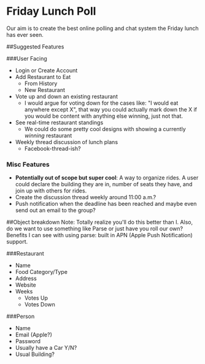 Friday Lunch Poll
=========

Our aim is to create the best online polling and chat system the Friday lunch has ever seen.

##Suggested Features

###User Facing
* Login or Create Account
* Add Restaurant to Eat
	* From History
	* New Restaurant
* Vote up and down an existing restaurant
	* I would argue for voting down for the cases like: "I would eat anywhere except X", that way you could actually mark down the X if you would be content with anything else winning, just not that.
* See real-time restaurant standings
	* We could do some pretty cool designs with showing a currently *winning* restaurant 
* Weekly thread discussion of lunch plans
	* Facebook-thread-ish?

### Misc Features
* **Potentially out of scope but super cool**: A way to organize rides. A user could declare the building they are in, number of seats they have, and join up with others for rides.
* Create the discussion thread weekly around 11:00 a.m.?
* Push notification when the deadline has been reached and maybe even send out an email to the group?



##Object breakdown
Note: Totally realize you'll do this better than I. Also, do we want to use something like Parse or just have you roll our own? Benefits I can see with using parse: built in APN (Apple Push Notification) support.


###Restaurant

* Name
* Food Category/Type
* Address
* Website
* Weeks
	* Votes Up
	* Votes Down

###Person

* Name
* Email (Apple?)
* Password
* Usually have a Car Y/N?
* Usual Building?